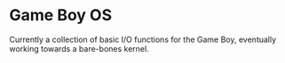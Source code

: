 # Game Boy OS

Currently a collection of basic I/O functions for the Game Boy, eventually
working towards a bare-bones kernel.

